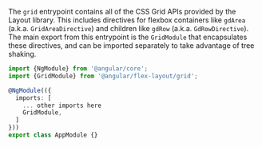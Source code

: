 The `grid` entrypoint contains all of the CSS Grid APIs provided by the
Layout library. This includes directives for flexbox containers like
`gdArea` (a.k.a. `GridAreaDirective`) and children like `gdRow` 
(a.k.a. `GdRowDirective`). The main export from this entrypoint is the 
`GridModule` that encapsulates these directives, and can be 
imported separately to take advantage of tree shaking.

```typescript
import {NgModule} from '@angular/core';
import {GridModule} from '@angular/flex-layout/grid';

@NgModule(({
  imports: [
    ... other imports here
    GridModule,
  ]
}))
export class AppModule {}
```
